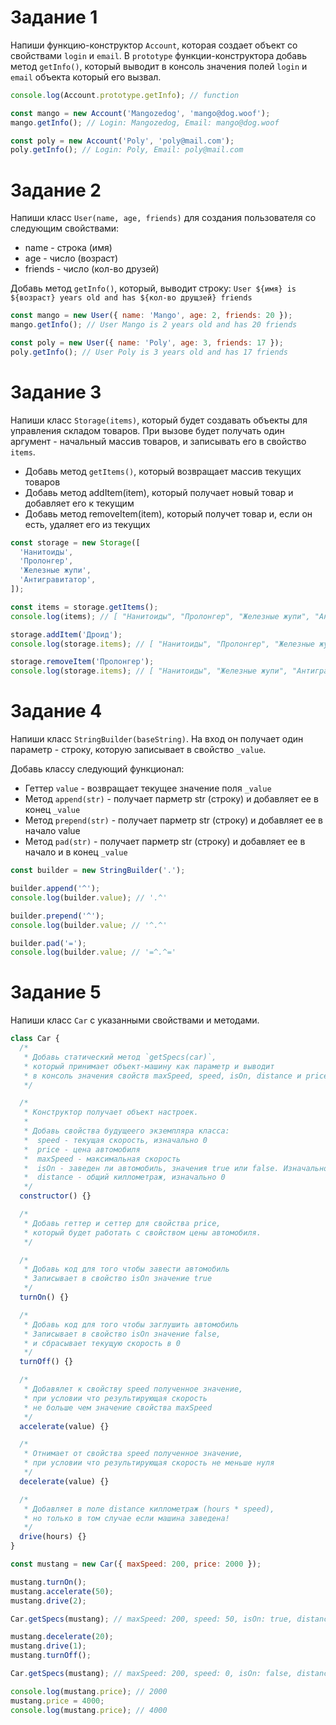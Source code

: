 # Задание 1

Напиши функцию-конструктор `Account`, которая создает объект со свойствами
`login` и `email`. В `prototype` функции-конструктора добавь метод `getInfo()`,
который выводит в консоль значения полей `login` и `email` объекта который его
вызвал.

```js
console.log(Account.prototype.getInfo); // function

const mango = new Account('Mangozedog', 'mango@dog.woof');
mango.getInfo(); // Login: Mangozedog, Email: mango@dog.woof

const poly = new Account('Poly', 'poly@mail.com');
poly.getInfo(); // Login: Poly, Email: poly@mail.com
```

# Задание 2

Напиши класс `User(name, age, friends)` для создания пользователя со следующим
свойствами:

- name - строка (имя)
- age - число (возраст)
- friends - число (кол-во друзей)

Добавь метод `getInfo()`, который, выводит строку:
`User ${имя} is ${возраст} years old and has ${кол-во друщзей} friends`

```js
const mango = new User({ name: 'Mango', age: 2, friends: 20 });
mango.getInfo(); // User Mango is 2 years old and has 20 friends

const poly = new User({ name: 'Poly', age: 3, friends: 17 });
poly.getInfo(); // User Poly is 3 years old and has 17 friends
```

# Задание 3

Напиши класс `Storage(items)`, который будет создавать объекты для управления
складом товаров. При вызове будет получать один аргумент - начальный массив
товаров, и записывать его в свойство `items`.

- Добавь метод `getItems()`, который возвращает массив текущих товаров
- Добавь метод addItem(item), который получает новый товар и добавляет его к
  текущим
- Добавь метод removeItem(item), который получет товар и, если он есть, удаляет
  его из текущих

```js
const storage = new Storage([
  'Нанитоиды',
  'Пролонгер',
  'Железные жупи',
  'Антигравитатор',
]);

const items = storage.getItems();
console.log(items); // [ "Нанитоиды", "Пролонгер", "Железные жупи", "Антигравитатор" ]

storage.addItem('Дроид');
console.log(storage.items); // [ "Нанитоиды", "Пролонгер", "Железные жупи", "Антигравитатор", "Дроид" ]

storage.removeItem('Пролонгер');
console.log(storage.items); // [ "Нанитоиды", "Железные жупи", "Антигравитатор", "Дроид" ]
```

# Задание 4

Напиши класс `StringBuilder(baseString)`. На вход он получает один параметр -
строку, которую записывает в свойство `_value`.

Добавь классу следующий функционал:

- Геттер `value` - возвращает текущее значение поля `_value`
- Метод `append(str)` - получает парметр str (строку) и добавляет ее в конец
  `_value`
- Метод `prepend(str)` - получает парметр str (строку) и добавляет ее в начало
  value
- Метод `pad(str)` - получает парметр str (строку) и добавляет ее в начало и в
  конец `_value`

```js
const builder = new StringBuilder('.');

builder.append('^');
console.log(builder.value); // '.^'

builder.prepend('^');
console.log(builder.value; // '^.^'

builder.pad('=');
console.log(builder.value; // '=^.^='
```

# Задание 5

Напиши класс `Car` с указанными свойствами и методами.

```js
class Car {
  /*
   * Добавь статический метод `getSpecs(car)`,
   * который принимает объект-машину как параметр и выводит
   * в консоль значения свойств maxSpeed, speed, isOn, distance и price.
   */

  /*
   * Конструктор получает объект настроек.
   *
   * Добавь свойства будущеего экземпляра класса:
   *  speed - текущая скорость, изначально 0
   *  price - цена автомобиля
   *  maxSpeed - максимальная скорость
   *  isOn - заведен ли автомобиль, значения true или false. Изначально false
   *  distance - общий киллометраж, изначально 0
   */
  constructor() {}

  /*
   * Добавь геттер и сеттер для свойства price,
   * который будет работать с свойством цены автомобиля.
   */

  /*
   * Добавь код для того чтобы завести автомобиль
   * Записывает в свойство isOn значение true
   */
  turnOn() {}

  /*
   * Добавь код для того чтобы заглушить автомобиль
   * Записывает в свойство isOn значение false,
   * и сбрасывает текущую скорость в 0
   */
  turnOff() {}

  /*
   * Добавялет к свойству speed полученное значение,
   * при условии что результирующая скорость
   * не больше чем значение свойства maxSpeed
   */
  accelerate(value) {}

  /*
   * Отнимает от свойства speed полученное значение,
   * при условии что результирующая скорость не меньше нуля
   */
  decelerate(value) {}

  /*
   * Добавляет в поле distance киллометраж (hours * speed),
   * но только в том случае если машина заведена!
   */
  drive(hours) {}
}

const mustang = new Car({ maxSpeed: 200, price: 2000 });

mustang.turnOn();
mustang.accelerate(50);
mustang.drive(2);

Car.getSpecs(mustang); // maxSpeed: 200, speed: 50, isOn: true, distance: 100, price: 2000

mustang.decelerate(20);
mustang.drive(1);
mustang.turnOff();

Car.getSpecs(mustang); // maxSpeed: 200, speed: 0, isOn: false, distance: 120, price: 2000

console.log(mustang.price); // 2000
mustang.price = 4000;
console.log(mustang.price); // 4000
```
